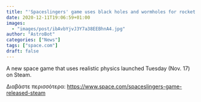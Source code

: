 ```yaml
---
title: "'Spaceslingers' game uses black holes and wormholes for rocket deliveries"
date: 2020-12-11T19:06:59+01:00
images:
  - "images/post/ibAvbYjvJ3Y7a38EEBhnA4.jpg"
author: "AstroBot"
categories: ["News"]
tags: ["space.com"]
draft: false
---
```


A new space game that uses realistic physics launched Tuesday (Nov. 17) on Steam. 

Διαβάστε περισσότερα: https://www.space.com/spaceslingers-game-released-steam
